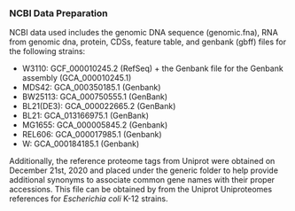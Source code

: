 ### NCBI Data Preparation

NCBI data used includes the genomic DNA sequence (genomic.fna), RNA from genomic dna, protein, CDSs, feature 
table, and genbank (gbff) files for the following strains:

* W3110: GCF_000010245.2 (RefSeq) + the Genbank file for the Genbank assembly (GCA_000010245.1)
* MDS42: GCA_000350185.1 (Genbank)
* BW25113: GCA_000750555.1 (GenBank)
* BL21(DE3): GCA_000022665.2 (GenBank)
* BL21: GCA_013166975.1 (GenBank)
* MG1655: GCA_000005845.2 (Genbank)
* REL606: GCA_000017985.1 (Genbank)
* W: GCA_000184185.1 (Genbank)

Additionally, the reference proteome tags from Uniprot were obtained on December 21st, 2020 and placed under 
the generic folder to help provide additional synonyms to associate common gene names with their proper 
accessions. This file can be obtained by from the Uniprot Uniproteomes references for *Escherichia coli* K-12 
strains.